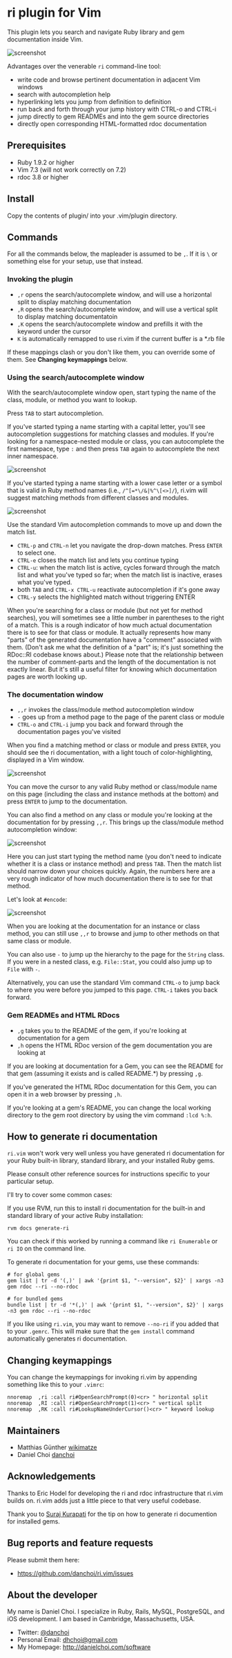 # ri plugin for Vim

This plugin lets you search and navigate Ruby library and gem documentation inside
Vim.


![screenshot](https://github.com/danchoi/ri_vim/raw/master/screens/ri_vim5.png)

Advantages over the venerable `ri` command-line tool:

- write code and browse pertinent documentation in adjacent Vim windows
- search with autocompletion help
- hyperlinking lets you jump from definition to definition
- run back and forth through your jump history with CTRL-o and CTRL-i
- jump directly to gem READMEs and into the gem source directories
- directly open corresponding HTML-formatted rdoc documentation


## Prerequisites

- Ruby 1.9.2 or higher
- Vim 7.3 (will not work correctly on 7.2)
- rdoc 3.8 or higher


## Install

Copy the contents of plugin/ into your .vim/plugin directory.


## Commands

For all the commands below, the mapleader is assumed to be `,`. If it is
`\` or something else for your setup, use that instead.


### Invoking the plugin

- `,r` opens the search/autocomplete window, and will use a horizontal split to
  display matching documentation
- `,R` opens the search/autocomplete window, and will use a vertical split to
  display matching documentatoin
- `,K` opens the search/autocomplete window and prefills it with the keyword
  under the cursor
- `K` is automatically remapped to use ri.vim if the current buffer is a \*.rb
  file

If these mappings clash or you don't like them, you can override some of them.
See **Changing keymappings** below.


### Using the search/autocomplete window

With the search/autocomplete window open, start typing the name of the class,
module, or method you want to lookup.

Press `TAB` to start autocompletion.

If you've started typing a name starting with a capital letter, you'll see
autocompletion suggestions for matching classes and modules. If you're looking
for a namespace-nested module or class, you can autocomplete the first
namespace, type `:` and then press `TAB` again to autocomplete the next inner
namespace.

![screenshot](https://github.com/danchoi/ri_vim/raw/master/screens/nested_search.png)

If you've started typing a name starting with a lower case letter or
a symbol that is valid in Ruby method names (i.e., `/^[=*\/&|%^\[<>]/`), ri.vim
will suggest matching methods from different classes and modules.

![screenshot](https://github.com/danchoi/ri_vim/raw/master/screens/method_search.png)

Use the standard Vim autocompletion commands to move up and down the match
list.

- `CTRL-p` and `CTRL-n` let you navigate the drop-down matches. Press `ENTER` to select
one.
- `CTRL-e` closes the match list and lets you continue typing
- `CTRL-u`: when the match list is active, cycles forward through the match
  list and what you've typed so far; when the match list is inactive, erases
  what you've typed.
- both `TAB` and `CTRL-x CTRL-u` reactivate autocompletion if it's gone away
- `CTRL-y` selects the highlighted match without triggering ENTER

When you're searching for a class or module (but not yet for method searches),
you will sometimes see a little number in parentheses to the right of a match.
This is a rough indicator of how much actual documentation there is to see for
that class or module. It actually represents how many "parts" of the generated
documentation have a "comment" associated with them. (Don't ask me what the
definition of a "part" is; it's just something the RDoc::RI codebase knows
about.) Please note that the relationship between the number of comment-parts
and the length of the documentation is not exactly linear. But it's still a
useful filter for knowing which documentation pages are worth looking up.


### The documentation window

* `,,r` invokes the class/module method autocompletion window
* `-` goes up from a method page to the page of the parent class or module
* `CTRL-o` and `CTRL-i` jump you back and forward through the documentation pages you've visited

When you find a matching method or class or module and press `ENTER`, you
should see the ri documentation, with a light touch of color-highlighting,
displayed in a Vim window.

![screenshot](https://github.com/danchoi/ri_vim/raw/master/screens/ri_doc.png)

You can move the cursor to any valid Ruby method or class/module name on this
page (including the class and instance methods at the bottom) and press `ENTER`
to jump to the documentation.

You can also find a method on any class or module you're looking at the
documentation for by pressing `,,r`. This brings up the class/module method
autocompletion window:

![screenshot](https://github.com/danchoi/ri_vim/raw/master/screens/class_method_autocomplete.png)

Here you can just start typing the method name (you don't need to indicate
whether it is a class or instance method) and press `TAB`. Then the match list
should narrow down your choices quickly. Again, the numbers here are a very rough
indicator of how much documentation there is to see for that method.

Let's look at `#encode`:

![screenshot](https://github.com/danchoi/ri_vim/raw/master/screens/class_instance_method.png)

When you are looking at the documentation for an instance or class method, you
can still use `,,r` to browse and jump to other methods on that same class or
module.

You can also use `-` to jump up the hierarchy to the page for the `String`
class. If you were in a nested class, e.g. `File::Stat`, you could also jump up
to `File` with `-`.

Alternatively, you can use the standard Vim command `CTRL-o` to jump back to
where you were before you jumped to this page. `CTRL-i` takes you back forward.


### Gem READMEs and HTML RDocs

* `,g` takes you to the README of the gem, if you're looking at documentation
  for a gem
* `,h` opens the HTML RDoc version of the gem documentation you are looking at

If you are looking at documentation for a Gem, you can see the README for
that gem (assuming it exists and is called README.\*) by pressing `,g`.

If you've generated the HTML RDoc documentation for this Gem, you can open it
in a web browser by pressing `,h`.

If you're looking at a gem's README, you can change the local working directory
to the gem root directory by using the vim command `:lcd %:h`.


## How to generate ri documentation

`ri.vim` won't work very well unless you have generated ri documentation for
your Ruby built-in library, standard library, and your installed Ruby gems.

Please consult other reference sources for instructions specific to your
particular setup.

I'll try to cover some common cases:

If you use RVM, run this to install ri documentation for the built-in and
standard library of your active Ruby installation:

    rvm docs generate-ri

You can check if this worked by running a command like `ri Enumerable` or `ri
IO` on the command line.

To generate ri documentation for your gems, use these commands:

    # for global gems
    gem list | tr -d '(,)' | awk '{print $1, "--version", $2}' | xargs -n3 gem rdoc --ri --no-rdoc

    # for bundled gems
    bundle list | tr -d '*(,)' | awk '{print $1, "--version", $2}' | xargs -n3 gem rdoc --ri --no-rdoc

If you like using `ri.vim`, you may want to remove `--no-ri` if you
added that to your `.gemrc`. This will make sure that the `gem install` command
automatically generates ri documentation.


## Changing keymappings

You can change the keymappings for invoking ri.vim by appending something like
this to your `.vimrc`:

    nnoremap  ,ri :call ri#OpenSearchPrompt(0)<cr> " horizontal split
    nnoremap  ,RI :call ri#OpenSearchPrompt(1)<cr> " vertical split
    nnoremap  ,RK :call ri#LookupNameUnderCursor()<cr> " keyword lookup


## Maintainers

- Matthias Günther [wikimatze](https://github.com/wikimatze)
- Daniel Choi [danchoi](https://github.com/danchoi)


## Acknowledgements

Thanks to Eric Hodel for developing the ri and rdoc infrastructure that ri.vim
builds on. ri.vim adds just a little piece to that very useful codebase.

Thank you to [Suraj Kurapati](https://github.com/sunaku) for the tip on
how to generate ri documention for installed gems.


## Bug reports and feature requests

Please submit them here:

- <https://github.com/danchoi/ri.vim/issues>


## About the developer

My name is Daniel Choi. I specialize in Ruby, Rails, MySQL, PostgreSQL, and iOS
development. I am based in Cambridge, Massachusetts, USA.

- Twitter: [@danchoi](http://twitter.com/#!/danchoi)
- Personal Email: dhchoi@gmail.com
- My Homepage: <http://danielchoi.com/software>

